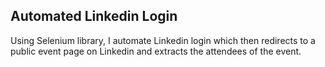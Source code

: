 ## Automated Linkedin Login
Using Selenium library, I automate Linkedin login which then redirects to a public event page on Linkedin and extracts the attendees of the event.
